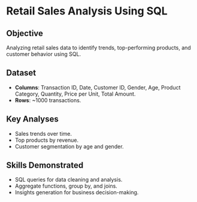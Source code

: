 # Retail Sales Analysis Using SQL

## Objective
Analyzing retail sales data to identify trends, top-performing products, and customer behavior using SQL.

## Dataset
- **Columns**: Transaction ID, Date, Customer ID, Gender, Age, Product Category, Quantity, Price per Unit, Total Amount.
- **Rows**: ~1000 transactions.

## Key Analyses
- Sales trends over time.
- Top products by revenue.
- Customer segmentation by age and gender.

## Skills Demonstrated
- SQL queries for data cleaning and analysis.
- Aggregate functions, group by, and joins.
- Insights generation for business decision-making.
